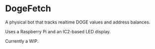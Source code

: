 DogeFetch
==============

A physical bot that tracks realtime DOGE values and address balances.

Uses a Raspberry Pi and an IC2-based LED display.

Currently a WIP.
